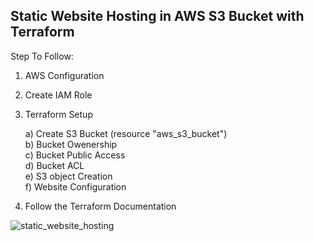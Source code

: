 ## Static Website Hosting in AWS S3 Bucket with Terraform

Step To Follow:

1. AWS Configuration
2. Create IAM Role  
3. Terraform Setup
   
   a) Create S3 Bucket (resource "aws_s3_bucket")   
   b) Bucket Owenership   
   c) Bucket Public Access   
   d) Bucket ACL   
   e) S3 object Creation   
   f) Website Configuration
   
4. Follow the Terraform Documentation   



![static_website_hosting](https://github.com/soumen321/terraform/assets/2536037/b594b7b7-89c1-402b-aa26-28eb0ce9bc21)
